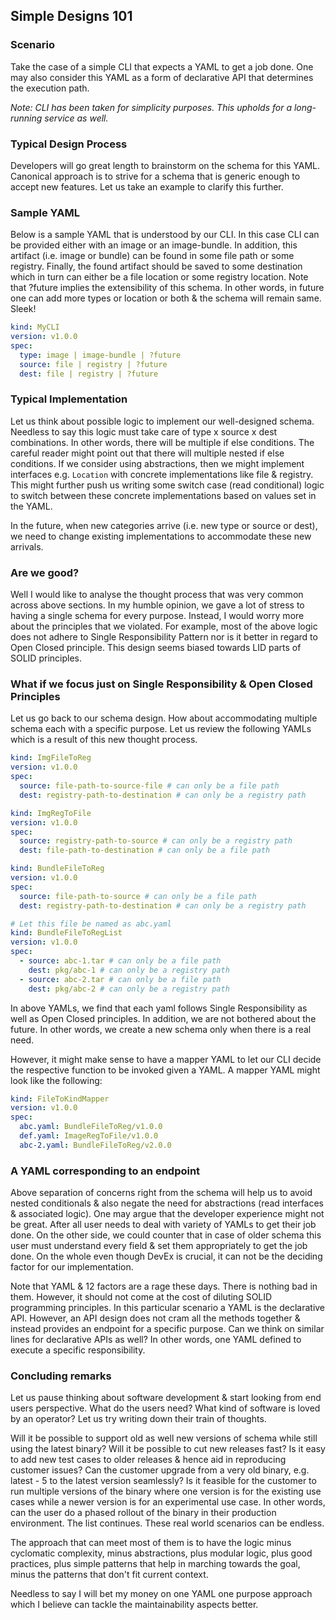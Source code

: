 ## Simple Designs 101

### Scenario
Take the case of a simple CLI that expects a YAML to get a job done. One may also consider this
YAML as a form of declarative API that determines the execution path.

_Note: CLI has been taken for simplicity purposes. This upholds for a long-running service as well._

### Typical Design Process
Developers will go great length to brainstorm on the schema for this YAML. Canonical approach is
to strive for a schema that is generic enough to accept new features. Let us take an example to
clarify this further.

### Sample YAML
Below is a sample YAML that is understood by our CLI. In this case CLI can be provided either
with an image or an image-bundle. In addition, this artifact (i.e. image or bundle) can be found
in some file path or some registry. Finally, the found artifact should be saved to some destination
which in turn can either be a file location or some registry location. Note that ?future implies
the extensibility of this schema. In other words, in future one can add more types or location or
both & the schema will remain same. Sleek!
```yaml
kind: MyCLI
version: v1.0.0
spec:
  type: image | image-bundle | ?future
  source: file | registry | ?future
  dest: file | registry | ?future
```

### Typical Implementation
Let us think about possible logic to implement our well-designed schema. Needless to say this logic
must take care of type x source x dest combinations. In other words, there will be multiple if else
conditions. The careful reader might point out that there will multiple nested if else conditions.
If we consider using abstractions, then we might implement interfaces e.g. `Location` with concrete
implementations like file & registry. This might further push us writing some switch case 
(read conditional) logic to switch between these concrete implementations based on values set in the
YAML.

In the future, when new categories arrive (i.e. new type or source or dest), we need to change existing
implementations to accommodate these new arrivals.

### Are we good?
Well I would like to analyse the thought process that was very common across above sections. In my
humble opinion, we gave a lot of stress to having a single schema for every purpose. Instead, I would
worry more about the principles that we violated. For example, most of the above logic does not adhere
to Single Responsibility Pattern nor is it better in regard to Open Closed principle. This design seems
biased towards LID parts of SOLID principles.

### What if we focus just on Single Responsibility & Open Closed Principles
Let us go back to our schema design. How about accommodating multiple schema each with a specific 
purpose. Let us review the following YAMLs which is a result of this new thought process.

```yaml
kind: ImgFileToReg
version: v1.0.0
spec:
  source: file-path-to-source-file # can only be a file path
  dest: registry-path-to-destination # can only be a registry path
```

```yaml
kind: ImgRegToFile
version: v1.0.0
spec:
  source: registry-path-to-source # can only be a registry path
  dest: file-path-to-destination # can only be a file path
```

```yaml
kind: BundleFileToReg
version: v1.0.0
spec:
  source: file-path-to-source # can only be a file path 
  dest: registry-path-to-destination # can only be a registry path
```

```yaml
# Let this file be named as abc.yaml
kind: BundleFileToRegList
version: v1.0.0
spec:
  - source: abc-1.tar # can only be a file path
    dest: pkg/abc-1 # can only be a registry path
  - source: abc-2.tar # can only be a file path
    dest: pkg/abc-2 # can only be a registry path
```

In above YAMLs, we find that each yaml follows Single Responsibility as well as Open Closed principles.
In addition, we are not bothered about the future. In other words, we create a new schema only when there
is a real need. 

However, it might make sense to have a mapper YAML to let our CLI decide the respective
function to be invoked given a YAML. A mapper YAML might look like the following:

```yaml
kind: FileToKindMapper
version: v1.0.0
spec:
  abc.yaml: BundleFileToReg/v1.0.0
  def.yaml: ImageRegToFile/v1.0.0
  abc-2.yaml: BundleFileToReg/v2.0.0
```

### A YAML corresponding to an endpoint
Above separation of concerns right from the schema will help us to avoid nested conditionals
& also negate the need for abstractions (read interfaces & associated logic). One may argue that the 
developer experience might not be great. After all user needs to deal with variety of YAMLs to get their
job done. On the other side, we could counter that in case of older schema this user must understand every
field & set them appropriately to get the job done. On the whole even though DevEx is crucial, it can not
be the deciding factor for our implementation.

Note that YAML & 12 factors are a rage these days. There is nothing bad in them. However, it should not
come at the cost of diluting SOLID programming principles. In this particular scenario a YAML is the 
declarative API. However, an API design does not cram all the methods together & instead provides an
endpoint for a specific purpose. Can we think on similar lines for declarative APIs as well? In other
words, one YAML defined to execute a specific responsibility.

### Concluding remarks
Let us pause thinking about software development & start looking from end users perspective. What do the users 
need? What kind of software is loved by an operator? Let us try writing down their train of thoughts.

Will it be possible to support old as well new versions of schema while still using the latest binary? Will it be
possible to cut new releases fast? Is it easy to add new test cases to older releases & hence aid in reproducing
customer issues? Can the customer upgrade from a very old binary, e.g. latest - 5 to the latest version seamlessly?
Is it feasible for the customer to run multiple versions of the binary where one version is for the existing
use cases while a newer version is for an experimental use case. In other words, can the user do a phased rollout
of the binary in their production environment. The list continues. These real world scenarios can be endless. 

The approach that can meet most of them is to have the logic minus cyclomatic complexity, minus abstractions, plus
modular logic, plus good practices, plus simple patterns that help in marching towards the goal, minus the patterns
that don't fit current context.

Needless to say I will bet my money on one YAML one purpose approach which I believe can tackle the maintainability
aspects better.
